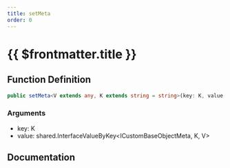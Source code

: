 ```yaml
---
title: setMeta
order: 0
---
```


# {{ $frontmatter.title }}

## Function Definition

```ts
public setMeta<V extends any, K extends string = string>(key: K, value: shared.InterfaceValueByKey<ICustomBaseObjectMeta, K, V>): void;
```

### Arguments

* key: K
* value: shared.InterfaceValueByKey\<ICustomBaseObjectMeta, K, V\>

## Documentation

<!--@include: ./parts/setMeta.md-->
